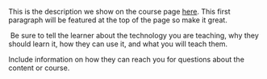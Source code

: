 This is the description we show on the course page [here](https://lab.github.com/Anudeep-Teegala123/programming-world). This first paragraph will be featured at the top of the page so make it great.
​

​
Be sure to tell the learner about the technology you are teaching, why they should learn it, how they can use it, and what you will teach them.
​


Include information on how they can reach you for questions about the content or course. 